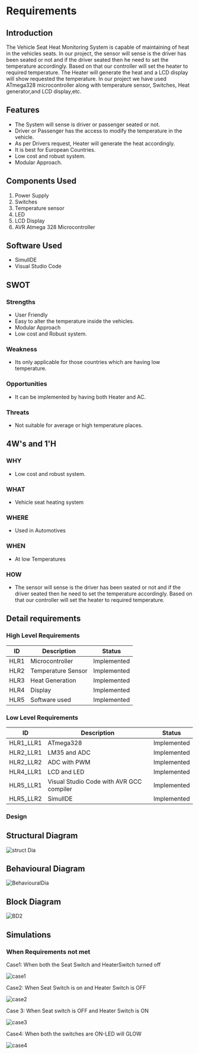 # Requirements

## Introduction

The Vehicle Seat Heat Monitoring System is capable of maintaining of heat in the vehicles seats. In our project, the sensor will sense is the driver has been seated or not and if the driver seated then he need to set the temperature accordingly. Based on that our controller will set the heater to required temperature. The Heater will generate the heat and a LCD display will show requested the temperature. In our project we have used ATmega328 microcontroller along with temperature sensor, Switches, Heat generator,and LCD display,etc.

## Features

- The System will sense is driver or passenger seated or not.
- Driver or Passenger has the access to modify the temperature in the vehicle.
- As per Drivers request, Heater will generate the heat accordingly.
- It is best for European Countries.
- Low cost and robust system.
- Modular Approach.

## Components Used

1. Power Supply
2. Switches
3. Temperature sensor
4. LED
5. LCD Display
6. AVR Atmega 328 Microcontroller

## Software Used

- SimulIDE
- Visual Studio Code

## SWOT

### Strengths

- User Friendly
- Easy to alter the temperature inside the vehicles.
- Modular Approach
- Low cost and Robust system.

### Weakness

- Its only applicable for those countries which are having low temperature.

### Opportunities

- It can be implemented by having both Heater and AC.

### Threats

- Not suitable for average or high temperature places.

## 4W's and 1'H

### WHY

- Low cost and robust system.

### WHAT 

- Vehicle seat heating system

### WHERE 

- Used in Automotives

### WHEN 

- At low Temperatures

### HOW

- The sensor will sense is the driver has been seated or not and if the driver seated then he need to set the temperature accordingly. Based on that our controller will set the heater to required temperature. 

## Detail requirements

### High Level Requirements

| ID | Description | Status |
| ----| ----------- | -------- |
| HLR1      | Microcontroller| Implemented |
| HLR2   | Temperature Sensor | Implemented |
| HLR3   | Heat Generation | Implemented |
| HLR4   | Display | Implemented |
| HLR5   | Software used | Implemented |

### Low Level Requirements

| ID | Description | Status |
| ---- | ----------- |-------- |
| HLR1_LLR1    | ATmega328     | Implemented |
| HLR2_LLR1   | LM35 and ADC | Implemented |
| HLR2_LLR2   | ADC with PWM | Implemented |
| HLR4_LLR1   | LCD and LED | Implemented |
| HLR5_LLR1   | Visual Studio Code with AVR GCC compiler | Implemented |
| HLR5_LLR2   | SimulIDE | Implemented |

### Design

## Structural Diagram

![struct Dia](https://user-images.githubusercontent.com/94296796/144424428-021b9e01-d908-4762-b4c9-c520f3c04bc1.jpg)

## Behavioural Diagram

![BehaviouralDia](https://user-images.githubusercontent.com/94296796/144100087-d0a6bec9-bf96-44f6-9597-ad05c7f5e6a7.png)

## Block Diagram 

![BD2](https://user-images.githubusercontent.com/94296796/144100009-11a72848-63d5-427c-a271-7913a0310082.jpg)

## Simulations

### When Requirements not met

Case1: When both the Seat Switch and HeaterSwitch turned off  

![case1](https://user-images.githubusercontent.com/94296796/144425440-a9d5a35c-a206-4f1d-a290-b28836b3ef85.png)

Case2: When Seat Switch is on and Heater Switch is OFF

![case2](https://user-images.githubusercontent.com/94296796/144425467-60d07887-e73c-4346-9826-098fa7b9b8e7.png)

Case 3: When Seat switch is OFF and Heater Switch is ON

![case3](https://user-images.githubusercontent.com/94296796/144425501-730743b9-cd14-408d-be0b-eb19e7dd5462.png)

Case4: When both the switches are ON-LED will GLOW

![case4](https://user-images.githubusercontent.com/94296796/144425527-4fed6f81-558a-4660-9fef-4916ff7e6b11.png)




